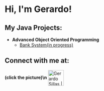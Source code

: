 <h1>Hi, I'm Gerardo! </h1>

<h2>My Java Projects:</h2>

- <b>Advanced Object Oriented Programming </b>
  - [Bank System(in progress)](https://github.com/Gerardos0/Bank-System)



<h2> Connect with me at:</h2>
<b> (click the picture)\n</b>

<a href="https://www.linkedin.com/in/gerardo-sillas-1aa546291/">
  <img src="https://upload.wikimedia.org/wikipedia/commons/c/ca/LinkedIn_logo_initials.png" alt="Gerardo Sillas | LinkedIn" width="50" style="vertical-align: middle;"/>
</a>




